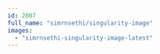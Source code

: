 ```yaml
---
id: 2807
full_name: "simrnsethi/singularity-image"
images: 
  - "simrnsethi-singularity-image-latest"
---
```

